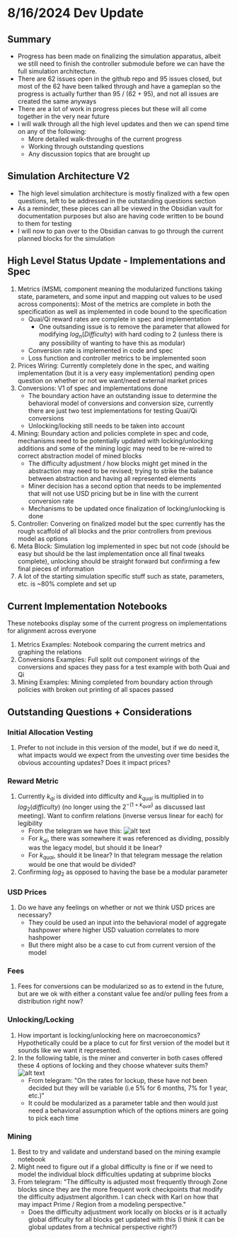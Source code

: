 # 8/16/2024 Dev Update

## Summary

- Progress has been made on finalizing the simulation apparatus, albeit we still need to finish the controller submodule before we can have the full simulation architecture. 
- There are 62 issues open in the github repo and 95 issues closed, but most of the 62 have been talked through and have a gameplan so the progress is actually further than 95 / (62 + 95), and not all issues are created the same anyways
- There are a lot of work in progress pieces but these will all come together in the very near future
- I will walk through all the high level updates and then we can spend time on any of the following:
    - More detailed walk-throughs of the current progress
    - Working through outstanding questions
    - Any discussion topics that are brought up

## Simulation Architecture V2

- The high level simulation architecture is mostly finalized with a few open questions, left to be addressed in the outstanding questions section
- As a reminder, these pieces can all be viewed in the Obsidian vault for documentation purposes but also are having code written to be bound to them for testing
- I will now to pan over to the Obsidian canvas to go through the current planned blocks for the simulation


## High Level Status Update - Implementations and Spec

1. Metrics (MSML component meaning the modularized functions taking state, parameters, and some input and mapping out values to be used across components): Most of the metrics are complete in both the specification as well as implemented in code bound to the specification
    - Quai/Qi reward rates are complete in spec and implementation
        - One outsanding issue is to remove the parameter that allowed for modifying $log_n(Difficulty)$ with hard coding to 2 (unless there is any possibility of wanting to have this as modular)
    - Conversion rate is implemented in code and spec
    - Loss function and controller metrics to be implemented soon
2. Prices Wiring: Currently completely done in the spec, and waiting implementation (but it is a very easy implementation) pending open question on whether or not we want/need external market prices
3. Conversions: V1 of spec and implementations done
    - The boundary action have an outstanding issue to determine the behavioral model of conversions and conversion size, currently there are just two test implementations for testing Quai/Qi conversions
    - Unlocking/locking still needs to be taken into account
4. Mining: Boundary action and policies complete in spec and code, mechanisms need to be potentially updated with locking/unlocking additions and some of the mining logic may need to be re-wired to correct abstraction model of mined blocks
    - The difficulty adjustment / how blocks might get mined in the abstraction may need to be revised; trying to strike the balance between abstraction and having all represented elements
    - Miner decision has a second option that needs to be implemented that will not use USD pricing but be in line with the current conversion rate
    - Mechanisms to be updated once finalization of locking/unlocking is done
5. Controller: Convering on finalized model but the spec currently has the rough scaffold of all blocks and the prior controllers from previous model as options
6. Meta Block: Simulation log implemented in spec but not code (should be easy but should be the last implementation once all final tweaks complete), unlocking should be straight forward but confirming a few final pieces of information
7. A lot of the starting simulation specific stuff such as state, parameters, etc. is ~80% complete and set up

## Current Implementation Notebooks

These notebooks display some of the current progress on implementations for alignment across everyone

1. Metrics Examples: Notebook comparing the current metrics and graphing the relations
2. Conversions Examples: Full split out component wirings of the conversions and spaces they pass for a test example with both Quai and Qi
3. Mining Examples: Mining completed from boundary action through policies with broken out printing of all spaces passed

## Outstanding Questions + Considerations

### Initial Allocation Vesting

1. Prefer to not include in this version of the model, but if we do need it, what impacts would we expect from the unvesting over time besides the obvious accounting updates? Does it impact prices?

### Reward Metric

1. Currently $k_{qi}$ is divided into difficulty and $k_{quai}$ is multiplied in to $log_2(difficulty)$ (no longer using the $2^{-(1+k_{quai})}$ as discussed last meeting). Want to confirm relations (inverse versus linear for each) for legibility
    - From the telegram we have this:
![alt text](rewards.png)
    - For $k_{qi}$, there was somewhere it was referenced as dividing, possibly was the legacy model, but should it be linear?
    - For $k_{quai}$, should it be linear? In that telegram message the relation would be one that would be divided?
2. Confirming $log_2$ as opposed to having the base be a modular parameter

### USD Prices

1. Do we have any feelings on whether or not we think USD prices are necessary?
    - They could be used an input into the behavioral model of aggregate hashpower where higher USD valuation correlates to more hashpower
    - But there might also be a case to cut from current version of the model

### Fees

1. Fees for conversions can be modularized so as to extend in the future, but are we ok with either a constant value fee and/or pulling fees from a distribution right now?

### Unlocking/Locking

1. How important is locking/unlocking here on macroeconomics? Hypothetically could be a place to cut for first version of the model but it sounds like we want it represented.
2. In the following table, is the miner and converter in both cases offered these 4 options of locking and they choose whatever suits them?
![alt text](lockup.png)
    - From telegram: "On the rates for lockup, these have not been decided but they will be variable (i.e 5% for 6 months, 7% for 1 year, etc.)"
    - It could be modularized as a parameter table and then would just need a behavioral assumption which of the options miners are going to pick each time

### Mining

1. Best to try and validate and understand based on the mining example notebook
2. Might need to figure out if a global difficulty is fine or if we need to model the individual block difficulties updating at subprime blocks
3. From telegram: "The difficulty is adjusted most frequently through Zone blocks since they are the more frequent work checkpoints that modify the difficulty adjustment algorithm. I can check with Karl on how that may impact Prime / Region from a modeling perspective."
    - Does the difficulty adjustment work locally on blocks or is it actually global difficulty for all blocks get updated with this (I think it can be global updates from a technical perspective right?)
